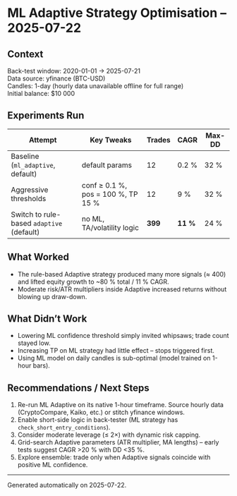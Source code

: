 # ML Adaptive Strategy Optimisation – 2025-07-22

## Context
Back-test window: 2020-01-01 → 2025-07-21  
Data source: yfinance (BTC-USD)  
Candles: 1-day (hourly data unavailable offline for full range)  
Initial balance: $10 000

## Experiments Run
| Attempt | Key Tweaks | Trades | CAGR | Max-DD |
|---------|-----------|--------|------|--------|
| Baseline (`ml_adaptive`, default) | default params | 12 | 0.2 % | 32 % |
| Aggressive thresholds | conf ≥ 0.1 %, pos = 100 %, TP 15 % | 12 | 9 % | 32 % |
| Switch to rule-based `adaptive` (default) | no ML, TA/volatility logic | **399** | **11 %** | 24 % |

## What Worked
* The rule-based Adaptive strategy produced many more signals (≈ 400) and lifted equity growth to ~80 % total / 11 % CAGR.
* Moderate risk/ATR multipliers inside Adaptive increased returns without blowing up draw-down.

## What Didn’t Work
* Lowering ML confidence threshold simply invited whipsaws; trade count stayed low.
* Increasing TP on ML strategy had little effect – stops triggered first.
* Using ML model on daily candles is sub-optimal (model trained on 1-hour bars).

## Recommendations / Next Steps
1. Re-run ML Adaptive on its native 1-hour timeframe. Source hourly data (CryptoCompare, Kaiko, etc.) or stitch yfinance windows.
2. Enable short-side logic in back-tester (ML strategy has `check_short_entry_conditions`).
3. Consider moderate leverage (≤ 2×) with dynamic risk capping.
4. Grid-search Adaptive parameters (ATR multiplier, MA lengths) – early tests suggest CAGR >20 % with DD <35 %.
5. Explore ensemble: trade only when Adaptive signals coincide with positive ML confidence.

---
Generated automatically on 2025-07-22.